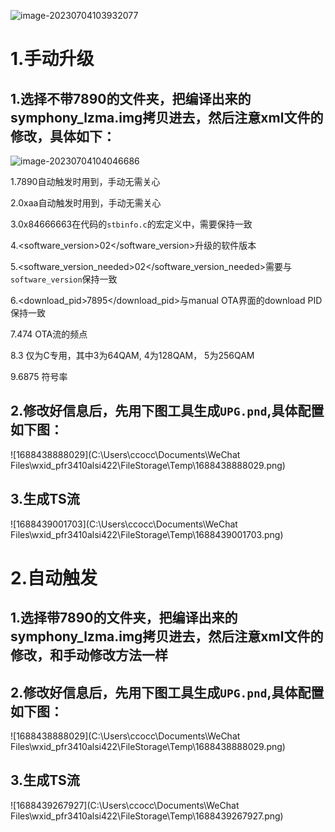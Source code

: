 ![image-20230704103932077](C:\Users\ccocc\AppData\Roaming\Typora\typora-user-images\image-20230704103932077.png)

# 1.手动升级

## 1.选择不带7890的文件夹，把编译出来的symphony_lzma.img拷贝进去，然后注意xml文件的修改，具体如下：

![image-20230704104046686](C:\Users\ccocc\AppData\Roaming\Typora\typora-user-images\image-20230704104046686.png)

1.<PID>7890</PID>自动触发时用到，手动无需关心

2.<tableid>0xaa</tableid>自动触发时用到，手动无需关心

3.<MID>0x84666663</MID>在代码的`stbinfo.c`的宏定义中，需要保持一致

4.<software_version>02</software_version>升级的软件版本

5.<software_version_needed>02</software_version_needed>需要与`software_version`保持一致

6.<download_pid>7895</download_pid>与manual OTA界面的download PID保持一致

7.<Freq>474</Freq> OTA流的频点

8.<Modulation>3</Modulation> 仅为C专用，其中3为64QAM, 4为128QAM， 5为256QAM

9.<Symbolrate>6875</Symbolrate> 符号率

## 2.修改好信息后，先用下图工具生成`UPG.pnd`,具体配置如下图：

![1688438888029](C:\Users\ccocc\Documents\WeChat Files\wxid_pfr3410alsi422\FileStorage\Temp\1688438888029.png)

## 3.生成TS流

![1688439001703](C:\Users\ccocc\Documents\WeChat Files\wxid_pfr3410alsi422\FileStorage\Temp\1688439001703.png)

# 2.自动触发

## 1.选择带7890的文件夹，把编译出来的symphony_lzma.img拷贝进去，然后注意xml文件的修改，和手动修改方法一样

## 2.修改好信息后，先用下图工具生成`UPG.pnd`,具体配置如下图：
![1688438888029](C:\Users\ccocc\Documents\WeChat Files\wxid_pfr3410alsi422\FileStorage\Temp\1688438888029.png)
## 3.生成TS流

![1688439267927](C:\Users\ccocc\Documents\WeChat Files\wxid_pfr3410alsi422\FileStorage\Temp\1688439267927.png)
